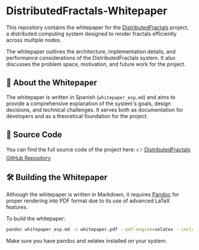 # DistributedFractals-Whitepaper

This repository contains the whitepaper for the [DistributedFractals](https://github.com/FrancoYudica/DistributedFractals) project, a distributed computing system designed to render fractals efficiently across multiple nodes.

The whitepaper outlines the architecture, implementation details, and performance considerations of the DistributedFractals system. It also discusses the problem space, motivation, and future work for the project.

## 📄 About the Whitepaper

The whitepaper is written in Spanish (`whitepaper_esp.md`) and aims to provide a comprehensive explanation of the system's goals, design decisions, and technical challenges. It serves both as documentation for developers and as a theoretical foundation for the project.

## 🔗 Source Code

You can find the full source code of the project here:
👉 [DistributedFractals GitHub Repository](https://github.com/FrancoYudica/DistributedFractals)

## 🛠️ Building the Whitepaper

Although the whitepaper is written in Markdown, it requires [Pandoc](https://github.com/jgm/pandoc) for proper rendering into PDF format due to its use of advanced LaTeX features.

To build the whitepaper:

```bash
pandoc whitepaper_esp.md -o whitepaper.pdf --pdf-engine=xelatex --include-in-header=header.tex --number-sections
```

Make sure you have pandoc and xelatex installed on your system.
